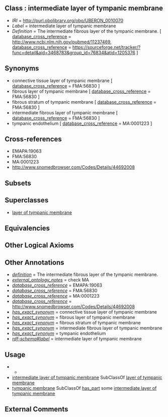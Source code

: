 
## Class : intermediate layer of tympanic membrane

 * *IRI* = http://purl.obolibrary.org/obo/UBERON_0010070
 * *Label* = intermediate layer of tympanic membrane
 * *Definition* = The intermediate fibrous layer of the tympanic membrane. [ [database_cross_reference](../../ef/oboInOwl#hasDbXref.md) = http://www.ncbi.nlm.nih.gov/pubmed/11237469, [database_cross_reference](../../ef/oboInOwl#hasDbXref.md) = https://sourceforge.net/tracker/?func=detail&aid=3468783&group_id=76834&atid=1205376 ]

## Synonyms

 * connective tissue layer of tympanic membrane [ [database_cross_reference](../../ef/oboInOwl#hasDbXref.md) = FMA:56830 ]
 * fibrous layer of tympanic membrane [ [database_cross_reference](../../ef/oboInOwl#hasDbXref.md) = FMA:56830 ]
 * fibrous stratum of tympanic membrane [ [database_cross_reference](../../ef/oboInOwl#hasDbXref.md) = FMA:56830 ]
 * intermediate fibrous layer of tympanic membrane [ [database_cross_reference](../../ef/oboInOwl#hasDbXref.md) = FMA:56830 ]
 * tympanic endothelium [ [database_cross_reference](../../ef/oboInOwl#hasDbXref.md) = MA:0001223 ]

## Cross-references

 * EMAPA:19063
 * FMA:56830
 * MA:0001223
 * http://www.snomedbrowser.com/Codes/Details/44692008

## Subsets


## Superclasses

 * [layer of tympanic membrane](../../UBERON/71/UBERON_0010071.md)

## Equivalencies


## Other Logical Axioms


## Other Annotations

 * *[definition](../../IAO/15/IAO_0000115.md)* = The intermediate fibrous layer of the tympanic membrane.
 * *[external_ontology_notes](../../UBPROP/12/UBPROP_0000012.md)* = check MA
 * *[database_cross_reference](../../ef/oboInOwl#hasDbXref.md)* = EMAPA:19063
 * *[database_cross_reference](../../ef/oboInOwl#hasDbXref.md)* = FMA:56830
 * *[database_cross_reference](../../ef/oboInOwl#hasDbXref.md)* = MA:0001223
 * *[database_cross_reference](../../ef/oboInOwl#hasDbXref.md)* = http://www.snomedbrowser.com/Codes/Details/44692008
 * *[has_exact_synonym](../../ym/oboInOwl#hasExactSynonym.md)* = connective tissue layer of tympanic membrane
 * *[has_exact_synonym](../../ym/oboInOwl#hasExactSynonym.md)* = fibrous layer of tympanic membrane
 * *[has_exact_synonym](../../ym/oboInOwl#hasExactSynonym.md)* = fibrous stratum of tympanic membrane
 * *[has_exact_synonym](../../ym/oboInOwl#hasExactSynonym.md)* = intermediate fibrous layer of tympanic membrane
 * *[has_exact_synonym](../../ym/oboInOwl#hasExactSynonym.md)* = tympanic endothelium
 * *[rdf-schema#label](../../el/rdf-schema#label.md)* = intermediate layer of tympanic membrane

## Usage

 * -
 * [intermediate layer of tympanic membrane](../../UBERON/70/UBERON_0010070.md) SubClassOf [layer of tympanic membrane](../../UBERON/71/UBERON_0010071.md)
 * [tympanic membrane](../../UBERON/64/UBERON_0002364.md) SubClassOf [has_part](../../BFO/51/BFO_0000051.md) some [intermediate layer of tympanic membrane](../../UBERON/70/UBERON_0010070.md)

## External Comments

